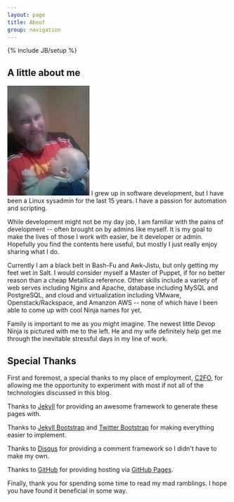 ```yaml
---
layout: page
title: About
group: navigation
---
```

{% include JB/setup %}
## A little about me

![Robert Fairburn](assets/images/robert.jpg) I grew up in software development, but I have been a Linux sysadmin for the last 15 years.  I have a passion for automation and scripting.  

While development might not be my day job, I am familiar with the pains of development -- often brought on by admins like myself. It is my goal to make the lives of those I work with easier, be it developer or admin.  Hopefully you find the contents here useful, but mostly I just really enjoy sharing what I do. 

Currently I am a black belt in Bash-Fu and Awk-Jistu, but only getting my feet wet in Salt.  I would consider myself a Master of Puppet, if for no better reason than a cheap Metallica reference.  Other skills include a variety of web serves including Nginx and Apache, database including MySQL and PostgreSQL, and cloud and virtualization including VMware, Openstack/Rackspace, and Amanzon AWS -- none of which have I been able to come up with cool Ninja names for yet.

Family is important to me as you might imagine.  The newest little Devop Ninja is pictured with me to the left.  He and my wife definitely help get me through the inevitable stressful days in my line of work.

<p style="clear: left"> </p>

## Special Thanks

First and foremost, a special thanks to my place of employment, <a href="http://c2fo.com" target="_blank">C2FO</a>, for allowing me the opportunity to experiment with most if not all of the technologies discussed in this blog.

Thanks to <a href="http://jekyllrb.com" target="blank">Jekyll</a> for providing an awesome framework to generate these pages with.

Thanks to <a href="http://jekyllbootstrap.com" target="_blank" title="The Definitive Jekyll Blogging Framework">Jekyll Bootstrap</a> and <a href="http://twitter.github.com/bootstrap/" target="_blank">Twitter Bootstrap</a> for making everything easier to implement.

Thanks to <a href="https://www.disqus.com" target="_blank">Disqus</a> for providing a comment framework so I didn't have to make my own.

Thanks to <a href="https://github.com" target="_blank">GitHub</a> for providing hosting via <a href="https://pages.github.com" target="_blank">GitHub Pages</a>.

Finally, thank you for spending some time to read my mad ramblings.  I hope you have found it beneficial in some way.
